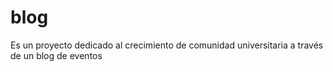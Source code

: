 # blog
Es un proyecto dedicado al crecimiento de comunidad universitaria a través de un blog de eventos 
